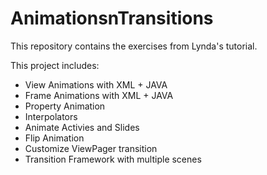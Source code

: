 # AnimationsnTransitions

This repository contains the exercises from Lynda's tutorial.

This project includes:

- View Animations with XML + JAVA
- Frame Animations with XML + JAVA
- Property Animation 
- Interpolators
- Animate Activies and Slides
- Flip Animation
- Customize ViewPager transition
- Transition Framework with multiple scenes
